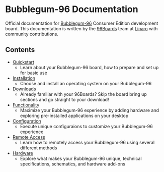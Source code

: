 # Bubblegum-96 Documentation

Official documentation for [Bubblegum-96](https://www.96boards.org/products/ce/bubblegum96/) Consumer Edition development board. This documentation is written by the [96Boards](https://www.96boards.org) team at [Linaro](http://www.linaro.org) with community contributions.

## Contents

- [Quickstart](Quickstart/README.md)
   - Learn about your Bubblegum-96 board, how to prepare and set up for basic use
- [Installation](Installation/README.md)
   - Choose and install an operating system on your Bubblegum-96
- [Downloads](Downloads/README.md)
   - Already familiar with your 96Boards? Skip the board bring up sections and go straight to your download!
- [Functionality](Functionality/README.md)
   - Maximize your Bubblegum-96 experience by adding hardware and exploring pre-installed applications on your desktop
- [Configuration](Configuration/README.md)
   - Execute unique configuraions to customize your Bubblegum-96 experience
- [Remote Access](Remote-Access/README.md)
   - Learn how to remotely access your Bubblegum-96 using several different methods
- [Hardware](Hardware/README.md)
   - Explore what makes your Bubblegum-96 unique, technical specifications, schematics, and hardware add-ons
